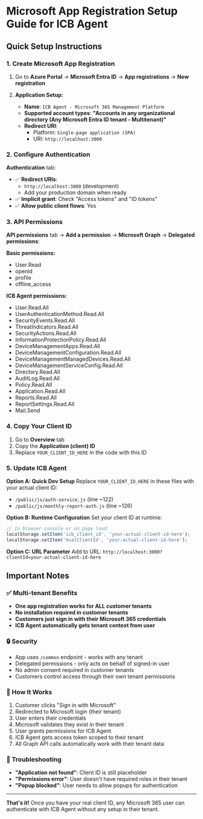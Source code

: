 # Microsoft App Registration Setup Guide for ICB Agent

## Quick Setup Instructions

### 1. Create Microsoft App Registration

1. Go to **Azure Portal** → **Microsoft Entra ID** → **App registrations** → **New registration**

2. **Application Setup:**
   - **Name**: `ICB Agent - Microsoft 365 Management Platform`
   - **Supported account types**: **"Accounts in any organizational directory (Any Microsoft Entra ID tenant - Multitenant)"**
   - **Redirect URI**: 
     - Platform: `Single-page application (SPA)`
     - URI: `http://localhost:3000`

### 2. Configure Authentication

**Authentication** tab:
- ✅ **Redirect URIs**: 
  - `http://localhost:3000` (development)
  - Add your production domain when ready
- ✅ **Implicit grant**: Check "Access tokens" and "ID tokens"
- ✅ **Allow public client flows**: Yes

### 3. API Permissions

**API permissions** tab → **Add a permission** → **Microsoft Graph** → **Delegated permissions**:

**Basic permissions:**
- User.Read
- openid
- profile  
- offline_access

**ICB Agent permissions:**
- User.Read.All
- UserAuthenticationMethod.Read.All
- SecurityEvents.Read.All
- ThreatIndicators.Read.All
- SecurityActions.Read.All
- InformationProtectionPolicy.Read.All
- DeviceManagementApps.Read.All
- DeviceManagementConfiguration.Read.All
- DeviceManagementManagedDevices.Read.All
- DeviceManagementServiceConfig.Read.All
- Directory.Read.All
- AuditLog.Read.All
- Policy.Read.All
- Application.Read.All
- Reports.Read.All
- ReportSettings.Read.All
- Mail.Send

### 4. Copy Your Client ID

1. Go to **Overview** tab
2. Copy the **Application (client) ID**
3. Replace `YOUR_CLIENT_ID_HERE` in the code with this ID

### 5. Update ICB Agent

**Option A: Quick Dev Setup**
Replace `YOUR_CLIENT_ID_HERE` in these files with your actual client ID:
- `/public/js/auth-service.js` (line ~122)
- `/public/js/monthly-report-auth.js` (line ~126)

**Option B: Runtime Configuration**
Set your client ID at runtime:
```javascript
// In browser console or on page load:
localStorage.setItem('icb_client_id', 'your-actual-client-id-here');
localStorage.setItem('msalClientId', 'your-actual-client-id-here');
```

**Option C: URL Parameter**
Add to URL: `http://localhost:3000?clientId=your-actual-client-id-here`

## Important Notes

### ✅ Multi-tenant Benefits
- **One app registration works for ALL customer tenants**
- **No installation required in customer tenants**
- **Customers just sign in with their Microsoft 365 credentials**
- **ICB Agent automatically gets tenant context from user**

### 🔒 Security
- App uses `/common` endpoint - works with any tenant
- Delegated permissions - only acts on behalf of signed-in user
- No admin consent required in customer tenants
- Customers control access through their own tenant permissions

### 🚀 How It Works
1. Customer clicks "Sign in with Microsoft" 
2. Redirected to Microsoft login (their tenant)
3. User enters their credentials
4. Microsoft validates they exist in their tenant
5. User grants permissions for ICB Agent
6. ICB Agent gets access token scoped to their tenant
7. All Graph API calls automatically work with their tenant data

### 🔧 Troubleshooting
- **"Application not found"**: Client ID is still placeholder
- **"Permissions error"**: User doesn't have required roles in their tenant
- **"Popup blocked"**: User needs to allow popups for authentication

---

**That's it!** Once you have your real client ID, any Microsoft 365 user can authenticate with ICB Agent without any setup in their tenant.